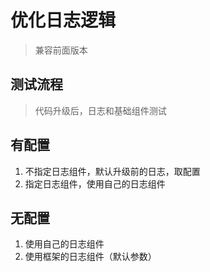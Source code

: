 # 优化日志逻辑
> 兼容前面版本

## 测试流程

> 代码升级后，日志和基础组件测试

## 有配置

1. 不指定日志组件，默认升级前的日志，取配置
2. 指定日志组件，使用自己的日志组件

## 无配置
1. 使用自己的日志组件
3. 使用框架的日志组件（默认参数）
